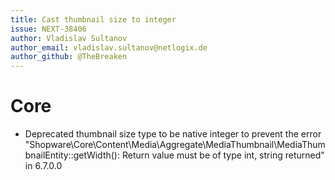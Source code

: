 ```yaml
---
title: Cast thumbnail size to integer
issue: NEXT-38406
author: Vladislav Sultanov
author_email: vladislav.sultanov@netlogix.de
author_github: @TheBreaken
---
```

# Core
* Deprecated thumbnail size type to be native integer to prevent the error "Shopware\Core\Content\Media\Aggregate\MediaThumbnail\MediaThumbnailEntity::getWidth(): Return value must be of type int, string returned" in 6.7.0.0
